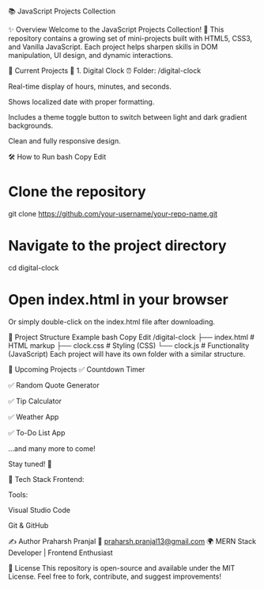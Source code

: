 📚 JavaScript Projects Collection

✨ Overview
Welcome to the JavaScript Projects Collection! 🚀
This repository contains a growing set of mini-projects built with HTML5, CSS3, and Vanilla JavaScript.
Each project helps sharpen skills in DOM manipulation, UI design, and dynamic interactions.

📁 Current Projects
🔹 1. Digital Clock ⏰
Folder: /digital-clock

Real-time display of hours, minutes, and seconds.

Shows localized date with proper formatting.

Includes a theme toggle button to switch between light and dark gradient backgrounds.

Clean and fully responsive design.

🛠 How to Run
bash
Copy
Edit
# Clone the repository
git clone https://github.com/your-username/your-repo-name.git

# Navigate to the project directory
cd digital-clock

# Open index.html in your browser
Or simply double-click on the index.html file after downloading.

📂 Project Structure Example
bash
Copy
Edit
/digital-clock
  ├── index.html   # HTML markup
  ├── clock.css    # Styling (CSS)
  └── clock.js     # Functionality (JavaScript)
Each project will have its own folder with a similar structure.

🌱 Upcoming Projects
✅ Countdown Timer

✅ Random Quote Generator

✅ Tip Calculator

✅ Weather App

✅ To-Do List App

...and many more to come!

Stay tuned! 🎯

🧰 Tech Stack
Frontend:



Tools:

Visual Studio Code

Git & GitHub

✍️ Author
Praharsh Pranjal
📧 praharsh.pranjal13@gmail.com
🌍 MERN Stack Developer | Frontend Enthusiast

📜 License
This repository is open-source and available under the MIT License.
Feel free to fork, contribute, and suggest improvements!

